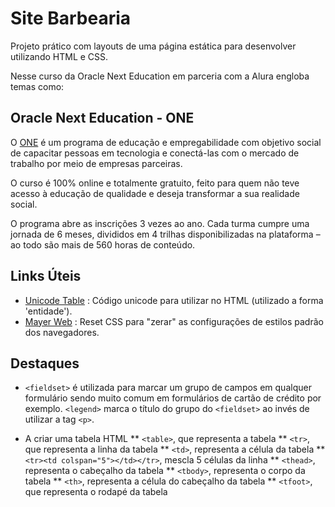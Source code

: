 # Site Barbearia
Projeto prático com layouts de uma página estática para desenvolver utilizando HTML e CSS.

Nesse curso da Oracle Next Education em parceria com a Alura engloba temas como:

## Oracle Next Education - ONE
O [ONE](https://www.oracle.com/br/education/oracle-next-education/) é um programa de educação e empregabilidade com objetivo social de capacitar pessoas em tecnologia e conectá-las com o mercado de trabalho por meio de empresas parceiras.

O curso é 100% online e totalmente gratuito, feito para quem não teve acesso à educação de qualidade e deseja transformar a sua realidade social.

O programa abre as inscrições 3 vezes ao ano. Cada turma cumpre uma jornada de 6 meses, divididos em 4 trilhas disponibilizadas na plataforma – ao todo são mais de 560 horas de conteúdo.

## Links Úteis
- [Unicode Table](https://old.unicode-table.com/pt/) : Código unicode para utilizar no HTML (utilizado a forma 'entidade').
- [Mayer Web](https://meyerweb.com/eric/tools/css/reset/) : Reset CSS para "zerar" as configurações de estilos padrão dos navegadores.

## Destaques
- `<fieldset>` é utilizada para marcar um grupo de campos em qualquer formulário sendo muito comum em formulários de cartão de crédito por exemplo. `<legend>` marca o título do grupo do `<fieldset>` ao invés de utilizar a tag `<p>`.

* A criar uma tabela HTML
** `<table>`, que representa a tabela
** `<tr>`, que representa a linha da tabela
** `<td>`, representa a célula da tabela
** `<tr><td colspan="5"></td></tr>`, mescla 5 células da linha
** `<thead>`, representa o cabeçalho da tabela
** `<tbody>`, representa o corpo da tabela
** `<th>`, representa a célula do cabeçalho da tabela
** `<tfoot>`, que representa o rodapé da tabela